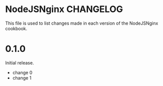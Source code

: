 # NodeJSNginx CHANGELOG

This file is used to list changes made in each version of the NodeJSNginx cookbook.

# 0.1.0

Initial release.

- change 0
- change 1

